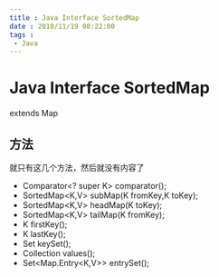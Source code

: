 ```yaml
---
title : Java Interface SortedMap
date : 2018/11/19 08:22:00
tags :
 - Java
---
```


# Java Interface SortedMap

extends Map

## 方法
就只有这几个方法，然后就没有内容了

- Comparator<? super K> comparator();
- SortedMap<K,V> subMap(K fromKey,K toKey);
- SortedMap<K,V> headMap(K toKey);
- SortedMap<K,V> tailMap(K fromKey);
- K firstKey();
- K lastKey();
- Set<K> keySet();
- Collection<V> values();
- Set<Map.Entry<K,V>> entrySet();
